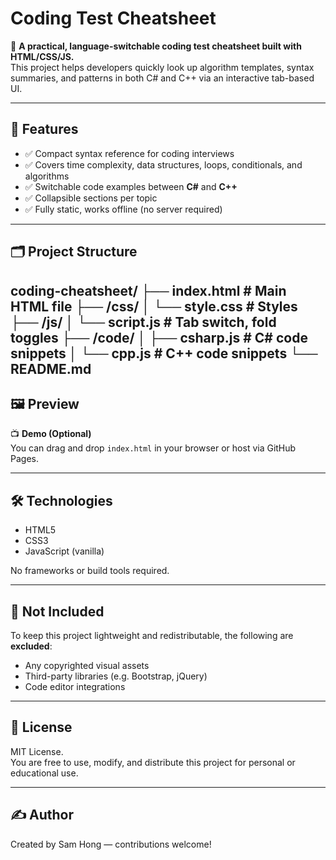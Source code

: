 # Coding Test Cheatsheet

🧠 **A practical, language-switchable coding test cheatsheet built with HTML/CSS/JS.**  
This project helps developers quickly look up algorithm templates, syntax summaries, and patterns in both C# and C++ via an interactive tab-based UI.

---

## 📌 Features

- ✅ Compact syntax reference for coding interviews
- ✅ Covers time complexity, data structures, loops, conditionals, and algorithms
- ✅ Switchable code examples between **C#** and **C++**
- ✅ Collapsible sections per topic
- ✅ Fully static, works offline (no server required)

---

## 🗂️ Project Structure

coding-cheatsheet/
├── index.html # Main HTML file
├── /css/
│ └── style.css # Styles
├── /js/
│ └── script.js # Tab switch, fold toggles
├── /code/
│ ├── csharp.js # C# code snippets
│ └── cpp.js # C++ code snippets
└── README.md
---

## 🖼️ Preview

📺 **Demo (Optional)**  
You can drag and drop `index.html` in your browser or host via GitHub Pages.

---

## 🛠️ Technologies

- HTML5
- CSS3
- JavaScript (vanilla)

No frameworks or build tools required.

---

## 🚫 Not Included

To keep this project lightweight and redistributable, the following are **excluded**:

- Any copyrighted visual assets
- Third-party libraries (e.g. Bootstrap, jQuery)
- Code editor integrations

---

## 📄 License

MIT License.  
You are free to use, modify, and distribute this project for personal or educational use.

---

## ✍️ Author

Created by Sam Hong — contributions welcome!
